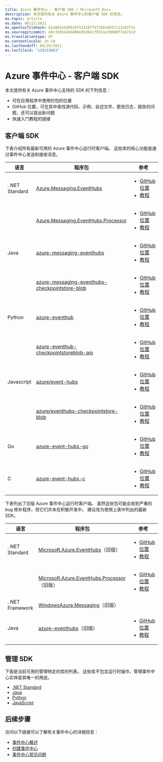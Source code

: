 ```yaml
---
title: Azure 事件中心 - 客户端 SDK | Microsoft Docs
description: 本文提供有关 Azure 事件中心的客户端 SDK 的信息。
ms.topic: article
ms.date: 09/21/2021
ms.openlocfilehash: b1a802e5d9829f533187f477bb28037c22c02f3c
ms.sourcegitcommit: e8c34354266d00e85364cf07e1e39600f7eb71cd
ms.translationtype: HT
ms.contentlocale: zh-CN
ms.lasthandoff: 09/29/2021
ms.locfileid: "129215883"
---
```

# <a name="azure-event-hubs---client-sdks"></a>Azure 事件中心 - 客户端 SDK
本文提供有关 Azure 事件中心支持的 SDK 的下列信息： 

- 可在应用程序中使用的包的位置 
- GitHub 位置，可在其中查找源代码、示例、自述文件、更改日志、报告的问题，还可以提出新问题 
- 快速入门教程的链接 

## <a name="client-sdks"></a>客户端 SDK
下表介绍所有最新可用的 Azure 事件中心运行时客户端。 这些库的核心功能是通过事件中心发送和接收消息。

| 语言 | 程序包 | 参考 | 
| -------- | ------- | --------------- | 
| . NET Standard | [Azure.Messaging.EventHubs](https://www.nuget.org/packages/Azure.Messaging.EventHubs/) |<ul><li>[GitHub 位置](https://github.com/Azure/azure-sdk-for-net/tree/master/sdk/eventhub/Azure.Messaging.EventHubs)</li><li>[教程](event-hubs-dotnet-standard-getstarted-send.md)</li></ul> |
|       | [Azure.Messaging.EventHubs.Processor](https://www.nuget.org/packages/Azure.Messaging.EventHubs.Processor/) | <ul><li>[GitHub 位置](https://github.com/Azure/azure-sdk-for-net/tree/master/sdk/eventhub/Azure.Messaging.EventHubs.Processor)</li><li>[教程](event-hubs-dotnet-standard-getstarted-send.md)</li></ul> |
| Java | [azure-messaging-eventhubs](https://search.maven.org/search?q=a:azure-messaging-eventhubs) | <ul><li>[GitHub 位置](https://github.com/Azure/azure-sdk-for-java/tree/master/sdk/eventhubs/azure-messaging-eventhubs)</li><li>[教程](event-hubs-java-get-started-send.md)</li></ul> |
|      | [azure-messaging-eventhubs-checkpointstore-blob](https://search.maven.org/search?q=a:azure-messaging-eventhubs-checkpointstore-blob) | <ul><li>[GitHub 位置](https://github.com/Azure/azure-sdk-for-java/tree/master/sdk/eventhubs/azure-messaging-eventhubs-checkpointstore-blob)</li><li>[教程](event-hubs-java-get-started-send.md)</li></ul> |
| Python |  [azure-eventhub](https://pypi.org/project/azure-eventhub/) | <ul><li>[GitHub 位置](https://github.com/Azure/azure-sdk-for-python/tree/master/sdk/eventhub/azure-eventhub)</li><li>[教程](event-hubs-python-get-started-send.md)</li></ul> |
|        | [azure-eventhub-checkpointstoreblob-aio](https://pypi.org/project/azure-eventhub-checkpointstoreblob-aio/) | <ul><li>[GitHub 位置](https://github.com/Azure/azure-sdk-for-python/tree/master/sdk/eventhub/azure-eventhub-checkpointstoreblob-aio)</li><li>[教程](event-hubs-python-get-started-send.md)</li></ul> |
| Javascript | [azure/event-hubs](https://www.npmjs.com/package/@azure/event-hubs) | <ul><li>[GitHub 位置](https://github.com/Azure/azure-sdk-for-js/tree/master/sdk/eventhub/event-hubs)</li><li>[教程](event-hubs-node-get-started-send.md)</li></ul> |
|            | [azure/eventhubs-checkpointstore-blob](https://www.npmjs.com/package/@azure/eventhubs-checkpointstore-blob) | <ul><li>[GitHub 位置](https://github.com/Azure/azure-sdk-for-js/tree/master/sdk/eventhub/eventhubs-checkpointstore-blob)</li><li>[教程](event-hubs-node-get-started-send.md)</li></ul> |
| Go | [azure-event-hubs-go](https://github.com/Azure/azure-event-hubs-go) | <ul><li>[GitHub 位置](https://github.com/Azure/azure-event-hubs-go)</li><li>[教程](event-hubs-go-get-started-send.md)</li></ul> |
| C | [azure-event-hubs-c](https://github.com/Azure/azure-event-hubs-c) | <ul><li>[GitHub 位置](https://github.com/Azure/azure-event-hubs-c)</li><li>[教程](event-hubs-c-getstarted-send.md)</li></ul> |

下表列出了旧版 Azure 事件中心运行时客户端。 虽然这些包可能会收到严重的 bug 修补程序，但它们并未在积极开发中。 建议改为使用上表中列出的最新 SDK。

| 语言 | 程序包 | 参考 | 
| -------- | ------- | --------------- | 
| . NET Standard  | [Microsoft.Azure.EventHubs](https://www.nuget.org/packages/Microsoft.Azure.EventHubs/)（旧版） | <ul><li>[GitHub 位置](https://github.com/Azure/azure-sdk-for-net/tree/master/sdk/eventhub/Microsoft.Azure.EventHubs)</li><li>[教程](event-hubs-dotnet-standard-getstarted-send.md)</li></ul> | 
|       | [Microsoft.Azure.EventHubs.Processor](https://www.nuget.org/packages/Microsoft.Azure.EventHubs.Processor)（旧版） | <ul><li>[GitHub 位置](https://github.com/Azure/azure-sdk-for-net/tree/master/sdk/eventhub/Microsoft.Azure.EventHubs.Processor)</li><li>[教程](event-hubs-dotnet-standard-getstarted-send.md)</li></ul> |
| . NET Framework | [WindowsAzure.Messaging](https://www.nuget.org/packages/WindowsAzure.ServiceBus/)（旧版） | |
|   Java   | [azure-eventhubs](https://search.maven.org/search?q=a:azure-eventhubs)（旧版） | <ul><li>[GitHub 位置](https://github.com/Azure/azure-sdk-for-java/tree/master/sdk/eventhubs/microsoft-azure-eventhubs)</li><li>[教程](event-hubs-java-get-started-send.md)</li></ul> |

## <a name="management-sdks"></a>管理 SDK
下面是当前可用的管理特定的库的列表。 这些库不包含运行时操作，管理事件中心实体是其唯一的用途。

- [.NET Standard](/dotnet/api/microsoft.azure.management.eventhub)
- [Java](/java/api/com.microsoft.azure.management.eventhub)
- [Python](/python/api/azure-mgmt-eventhub)
- [JavaScript](/javascript/api/@azure/arm-eventhub/)


## <a name="next-steps"></a>后续步骤

访问以下链接可以了解有关事件中心的详细信息：

* [事件中心概述](./event-hubs-about.md)
* [创建事件中心](event-hubs-create.md)
* [事件中心常见问题](event-hubs-faq.yml)
